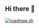 ## Hi there 👋

[![roadmap.sh](https://roadmap.sh/card/wide/6770149470129741a8c419a1?variant=dark&roadmaps=python%2Cbackend%2Cgit-github%2Cdatastructures-and-algorithms)](https://roadmap.sh)

